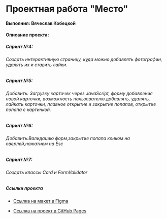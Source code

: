 # Проектная работа "Место"

#### Выполнил: Вячеслав Кобецкой

#### Описание проекта:

##### Спринт №4:

###### Создать интерактивную страницу, куда можно добавлять фотографии, удалять их и ставить лайки.

##### Спринт №5:

###### Добавить: Загрузку карточек через JavaScript, форму добавления новой карточки, возможность пользователю добавлять, удалять, лайкать карточки, плавное открытие и закрытие попапов, открытие попапа с картинкой.

##### Спринт №6:

###### Добавить:Валидацию форм,закрытие попапа кликом на оверлей,нажатием на Esc

##### Спринт №7:

###### Создать классы Card и FormValidator

##### Ссылки проекта

* [Ссылка на макет в Figma](https://www.figma.com/file/bjyvbKKJN2naO0ucURl2Z0/JavaScript.-Sprint-5?node-id=0%3A1)

* [Ссылка на проект в GitHub Pages](https://vyacheslav-kobetskoy.github.io/mesto/index.html)
